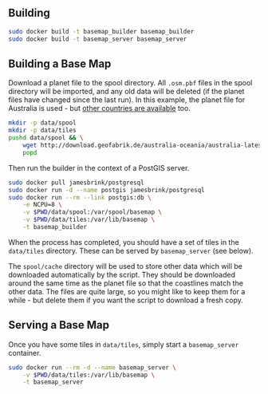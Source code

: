 
## Building

```bash
sudo docker build -t basemap_builder basemap_builder
sudo docker build -t basemap_server basemap_server
```

## Building a Base Map

Download a planet file to the spool directory. All `.osm.pbf` files in the spool
directory will be imported, and any old data will be deleted (if the planet
files have changed since the last run). In this example, the planet file for
Australia is used - but [other countries are available][gf] too.

```bash
mkdir -p data/spool
mkdir -p data/tiles
pushd data/spool && \
    wget http://download.geofabrik.de/australia-oceania/australia-latest.osm.pbf && \
    popd
```

Then run the builder in the context of a PostGIS server.

```bash
sudo docker pull jamesbrink/postgresql
sudo docker run -d --name postgis jamesbrink/postgresql
sudo docker run --rm --link postgis:db \
    -e NCPU=8 \
    -v $PWD/data/spool:/var/spool/basemap \
    -v $PWD/data/tiles:/var/lib/basemap \
    -t basemap_builder
```

When the process has completed, you should have a set of tiles in the
`data/tiles` directory. These can be served by `basemap_server` (see below).

The `spool/cache` directory will be used to store other data which will be
downloaded automatically by the script. They should be downloaded around the
same time as the planet file so that the coastlines match the other data. The
files are quite large, so you might like to keep them for a while - but delete
them if you want the script to download a fresh copy.

## Serving a Base Map

Once you have some tiles in `data/tiles`, simply start a `basemap_server`
container.

```bash
sudo docker run --rm -d --name basemap_server \
    -v $PWD/data/tiles:/var/lib/basemap \
    -t basemap_server
```

[gf]: http://download.geofabrik.de


